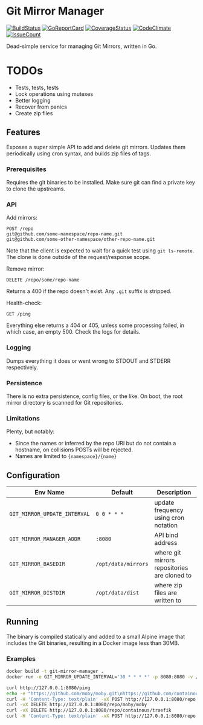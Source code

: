 # Git Mirror Manager

[![BuildStatus](https://travis-ci.org/kleijnweb/git-mirror-manager.svg?branch=master)](https://travis-ci.org/kleijnweb/git-mirror-manager)
[![GoReportCard](https://goreportcard.com/badge/github.com/kleijnweb/git-mirror-manager)](https://goreportcard.com/report/github.com/kleijnweb/git-mirror-manager)
[![CoverageStatus](https://coveralls.io/repos/github/kleijnweb/git-mirror-manager/badge.svg?branch=master)](https://coveralls.io/github/kleijnweb/git-mirror-manager?branch=master)
[![CodeClimate](https://codeclimate.com/github/kleijnweb/git-mirror-manager/badges/gpa.svg)](https://codeclimate.com/github/kleijnweb/git-mirror-manager)
[![IssueCount](https://codeclimate.com/github/kleijnweb/git-mirror-manager/badges/issue_count.svg)](https://codeclimate.com/github/kleijnweb/git-mirror-manager)

Dead-simple service for managing Git Mirrors, written in Go.

# TODOs

* Tests, tests, tests
* Lock operations using mutexes
* Better logging
* Recover from panics
* Create zip files

## Features

Exposes a super simple API to add and delete git mirrors. Updates them periodically using cron syntax, and builds zip files of tags.

### Prerequisites

Requires the git binaries to be installed. Make sure git can find a private key to clone the upstreams.

### API

Add mirrors:

```
POST /repo
git@github.com/some-namespace/repo-name.git
git@github.com/some-other-namespace/other-repo-name.git
```

Note that the client is expected to wait for a quick test using `git ls-remote`. The clone is done outside of the request/response scope.

Remove mirror:

```
DELETE /repo/some/repo-name
```

Returns a 400 if the repo doesn't exist. Any `.git` suffix is stripped.

Health-check:

```
GET /ping
```

Everything else returns a 404 or 405, unless some processing failed, in which case, an empty 500. Check the logs for details.

### Logging

Dumps everything it does or went wrong to STDOUT and STDERR respectively.

### Persistence

There is no extra persistence, config files, or the like. On boot, the root mirror directory is scanned for Git repositories.

### Limitations

Plenty, but notably:

 - Since the names or inferred by the repo URI but do not contain a hostname, on collisions POSTs will be rejected.
 - Names are limited to `{namespace}/{name}`
 

## Configuration

| Env Name  |  Default |  Description |
|---|---|---|
|  `GIT_MIRROR_UPDATE_INTERVAL` |  `0 0 * * *` |  update frequency using cron notation |
|  `GIT_MIRROR_MANAGER_ADDR` |  `:8080` |  API bind address |
|  `GIT_MIRROR_BASEDIR` |  `/opt/data/mirrors` |  where git mirrors repositories are cloned to |
|  `GIT_MIRROR_DISTDIR` |  `/opt/data/dist` |  where zip files are written to |

## Running

The binary is compiled statically and added to a small Alpine image that includes the Git binaries, resulting in a Docker image less than 30MB. 

### Examples


```bash
docker build -t git-mirror-manager .
docker run -e GIT_MIRROR_UPDATE_INTERVAL='30 * * * *' -p 8080:8080 -v /opt/data/mirrors:/opt/data/mirrors git-mirror-manager
```

```bash
curl http://127.0.0.1:8080/ping
echo -e "https://github.com/moby/moby.git\nhttps://github.com/containous/traefik.git" > repos.txt
curl -H 'Content-Type: text/plain' -vX POST http://127.0.0.1:8080/repo --data-binary @repos.txt
curl -vX DELETE http://127.0.0.1:8080/repo/moby/moby
curl -vX DELETE http://127.0.0.1:8080/repo/containous/traefik
curl -H 'Content-Type: text/plain' -vX POST http://127.0.0.1:8080/repo --data-binary https://github.com/moby/moby.git
```



